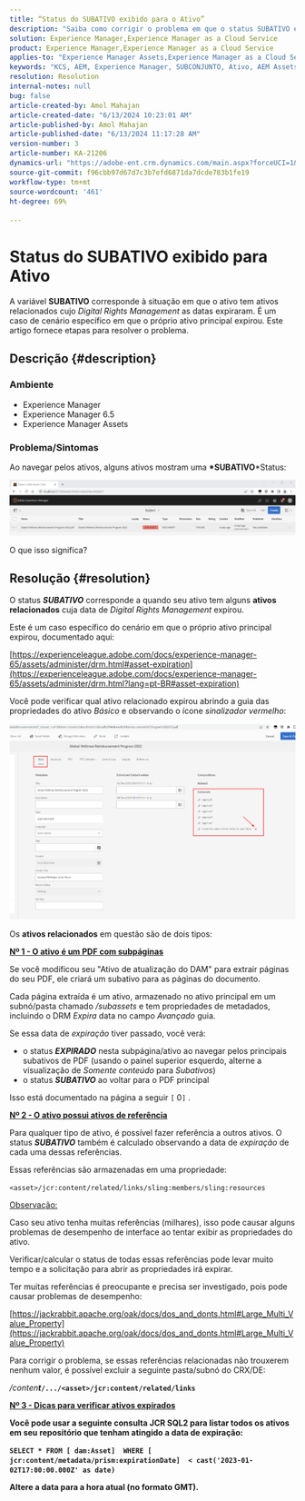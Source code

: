 ```yaml
---
title: “Status do SUBATIVO exibido para o Ativo”
description: "Saiba como corrigir o problema em que o status SUBATIVO é exibido para um Ativo no AEM Assets."
solution: Experience Manager,Experience Manager as a Cloud Service
product: Experience Manager,Experience Manager as a Cloud Service
applies-to: "Experience Manager Assets,Experience Manager as a Cloud Service,Experience Manager 6.5"
keywords: "KCS, AEM, Experience Manager, SUBCONJUNTO, Ativo, AEM Assets, status"
resolution: Resolution
internal-notes: null
bug: false
article-created-by: Amol Mahajan
article-created-date: "6/13/2024 10:23:01 AM"
article-published-by: Amol Mahajan
article-published-date: "6/13/2024 11:17:28 AM"
version-number: 3
article-number: KA-21206
dynamics-url: "https://adobe-ent.crm.dynamics.com/main.aspx?forceUCI=1&pagetype=entityrecord&etn=knowledgearticle&id=85abeae8-6e29-ef11-840b-6045bd006704"
source-git-commit: f96cbb97d67d7c3b7efd6871da7dcde783b1fe19
workflow-type: tm+mt
source-wordcount: '461'
ht-degree: 69%

---
```


# Status do SUBATIVO exibido para Ativo


A variável <b>SUBATIVO</b> corresponde à situação em que o ativo tem ativos relacionados cujo *Digital Rights Management* as datas expiraram. É um caso de cenário específico em que o próprio ativo principal expirou. Este artigo fornece etapas para resolver o problema.

## Descrição {#description}


### <b>Ambiente</b>

- Experience Manager
- Experience Manager 6.5
- Experience Manager Assets




### <b>Problema/Sintomas</b>

Ao navegar pelos ativos, alguns ativos mostram uma <b>*SUBATIVO</b>*Status:

![](assets/___86abeae8-6e29-ef11-840b-6045bd006704___.png)

O que isso significa?


## Resolução {#resolution}


O status <b>*SUBATIVO</b>* corresponde a quando seu ativo tem alguns <b>ativos relacionados</b> cuja data de *Digital Rights Management* expirou.

Este é um caso específico do cenário em que o próprio ativo principal expirou, documentado aqui:

[https://experienceleague.adobe.com/docs/experience-manager-65/assets/administer/drm.html#asset-expiration](https://experienceleague.adobe.com/docs/experience-manager-65/assets/administer/drm.html?lang=pt-BR#asset-expiration)

Você pode verificar qual ativo relacionado expirou abrindo a guia das propriedades do ativo *Básico* e observando o ícone *sinalizador vermelho*:

![](assets/6269940b-b98a-ed11-81ac-6045bd006ce9.png)



Os <b>ativos relacionados</b> em questão são de dois tipos:

<u><b>Nº 1 - O ativo é um PDF com subpáginas</b></u>

Se você modificou seu &quot;Ativo de atualização do DAM&quot; para extrair páginas do seu PDF, ele criará um subativo para as páginas do documento.

Cada página extraída é um ativo, armazenado no ativo principal em um subnó/pasta chamado */subassets* e tem propriedades de metadados, incluindo o DRM *Expira* data no campo *Avançado* guia.

Se essa data de *expiração* tiver passado, você verá:

- o status <b>*EXPIRADO</b>* nesta subpágina/ativo ao navegar pelos principais subativos de PDF (usando o painel superior esquerdo, alterne a visualização de *Somente conteúdo* para *Subativos*)
- o status <b>*SUBATIVO</b>* ao voltar para o PDF principal


Isso está documentado na página a seguir `[` 0`]` .



<u><b>Nº 2 - O ativo possui ativos de referência</b></u>

Para qualquer tipo de ativo, é possível fazer referência a outros ativos. O status <b>*SUBATIVO</b>* também é calculado observando a data de *expiração* de cada uma dessas referências.

Essas referências são armazenadas em uma propriedade:

`<asset>/jcr:content/related/links/sling:members/sling:resources`

<u>Observação:</u>

Caso seu ativo tenha muitas referências (milhares), isso pode causar alguns problemas de desempenho de interface ao tentar exibir as propriedades do ativo.

Verificar/calcular o status de todas essas referências pode levar muito tempo e a solicitação para abrir as propriedades irá expirar.

Ter muitas referências é preocupante e precisa ser investigado, pois pode causar problemas de desempenho:

[https://jackrabbit.apache.org/oak/docs/dos_and_donts.html#Large_Multi_Value_Property](https://jackrabbit.apache.org/oak/docs/dos_and_donts.html#Large_Multi_Value_Property)

Para corrigir o problema, se essas referências relacionadas não trouxerem nenhum valor, é possível excluir a seguinte pasta/subnó do CRX/DE:

*/conten<b>t*`/.../<asset>/jcr:content/related/links`



<u><b>Nº 3 - Dicas para verificar ativos expirados</b></u>

Você pode usar a seguinte consulta JCR SQL2 para listar todos os ativos em seu repositório que tenham atingido a data de expiração:

`SELECT * FROM [ dam:Asset]  WHERE [ jcr:content/metadata/prism:expirationDate]  < cast('2023-01-02T17:00:00.000Z' as date)`



Altere a data para a hora atual (no formato GMT).
